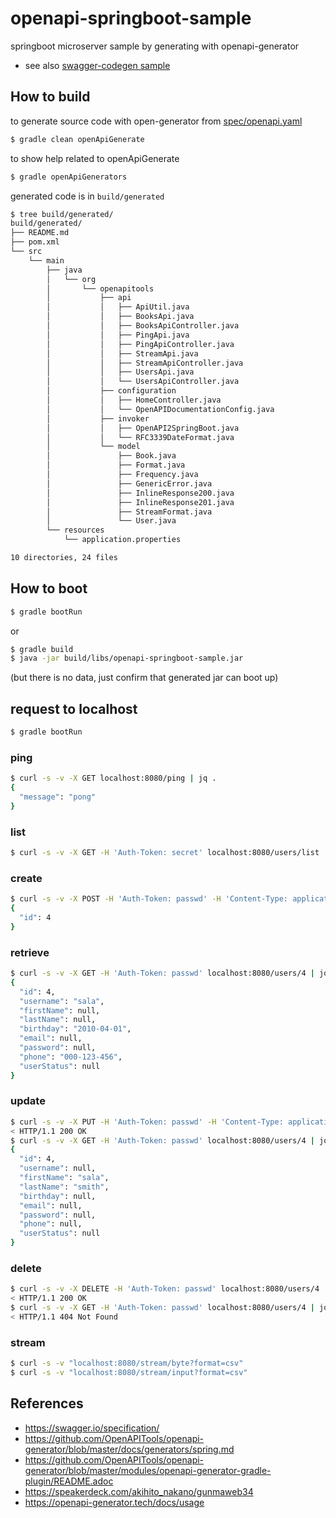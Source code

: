 # openapi-springboot-sample

springboot microserver sample by generating with openapi-generator

* see also [swagger-codegen sample](https://github.com/t2y/swagger-springboot-sample)

## How to build

to generate source code with open-generator from [spec/openapi.yaml](spec/openapi.yaml)

```bash
$ gradle clean openApiGenerate
```

to show help related to openApiGenerate

```bash
$ gradle openApiGenerators
```

generated code is in `build/generated`

```bash
$ tree build/generated/
build/generated/
├── README.md
├── pom.xml
└── src
    └── main
        ├── java
        │   └── org
        │       └── openapitools
        │           ├── api
        │           │   ├── ApiUtil.java
        │           │   ├── BooksApi.java
        │           │   ├── BooksApiController.java
        │           │   ├── PingApi.java
        │           │   ├── PingApiController.java
        │           │   ├── StreamApi.java
        │           │   ├── StreamApiController.java
        │           │   ├── UsersApi.java
        │           │   └── UsersApiController.java
        │           ├── configuration
        │           │   ├── HomeController.java
        │           │   └── OpenAPIDocumentationConfig.java
        │           ├── invoker
        │           │   ├── OpenAPI2SpringBoot.java
        │           │   └── RFC3339DateFormat.java
        │           └── model
        │               ├── Book.java
        │               ├── Format.java
        │               ├── Frequency.java
        │               ├── GenericError.java
        │               ├── InlineResponse200.java
        │               ├── InlineResponse201.java
        │               ├── StreamFormat.java
        │               └── User.java
        └── resources
            └── application.properties

10 directories, 24 files
```

## How to boot

```bash
$ gradle bootRun
```

or

```bash
$ gradle build
$ java -jar build/libs/openapi-springboot-sample.jar
```
(but there is no data, just confirm that generated jar can boot up)

## request to localhost

```bash
$ gradle bootRun
```

### ping

```bash
$ curl -s -v -X GET localhost:8080/ping | jq .
{
  "message": "pong"
}
```

### list

```bash
$ curl -s -v -X GET -H 'Auth-Token: secret' localhost:8080/users/list | jq .
```

### create

```bash
$ curl -s -v -X POST -H 'Auth-Token: passwd' -H 'Content-Type: application/json' localhost:8080/users/create -d '{"id": 4, "username": "sala", "phone": "000-123-456", "birthday": "2010-04-01"}' | jq .
{
  "id": 4
}
```

### retrieve

```bash
$ curl -s -v -X GET -H 'Auth-Token: passwd' localhost:8080/users/4 | jq .
{
  "id": 4,
  "username": "sala",
  "firstName": null,
  "lastName": null,
  "birthday": "2010-04-01",
  "email": null,
  "password": null,
  "phone": "000-123-456",
  "userStatus": null
}
```

### update

```bash
$ curl -s -v -X PUT -H 'Auth-Token: passwd' -H 'Content-Type: application/json' localhost:8080/users/4 -d '{"firstName": "sala", "lastName": "smith"}' | jq .
< HTTP/1.1 200 OK
$ curl -s -v -X GET -H 'Auth-Token: passwd' localhost:8080/users/4 | jq .
{
  "id": 4,
  "username": null,
  "firstName": "sala",
  "lastName": "smith",
  "birthday": null,
  "email": null,
  "password": null,
  "phone": null,
  "userStatus": null
}
```

### delete

```bash
$ curl -s -v -X DELETE -H 'Auth-Token: passwd' localhost:8080/users/4 | jq .
< HTTP/1.1 200 OK
$ curl -s -v -X GET -H 'Auth-Token: passwd' localhost:8080/users/4 | jq .
< HTTP/1.1 404 Not Found
```

### stream

```bash
$ curl -s -v "localhost:8080/stream/byte?format=csv"
$ curl -s -v "localhost:8080/stream/input?format=csv"
```

## References

* https://swagger.io/specification/
* https://github.com/OpenAPITools/openapi-generator/blob/master/docs/generators/spring.md
* https://github.com/OpenAPITools/openapi-generator/blob/master/modules/openapi-generator-gradle-plugin/README.adoc
* https://speakerdeck.com/akihito_nakano/gunmaweb34
* https://openapi-generator.tech/docs/usage
